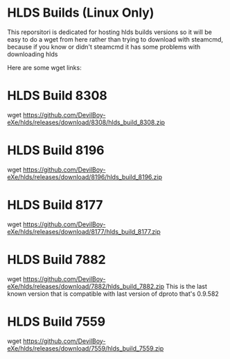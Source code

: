 # HLDS Builds (Linux Only)

This reporsitori is dedicated for hosting hlds builds versions so it will be easy to do a wget from here 
rather than trying to download with steamcmd, because if you know or didn't steamcmd it has some problems with downloading hlds

Here are some wget links:

# HLDS Build 8308
wget https://github.com/DevilBoy-eXe/hlds/releases/download/8308/hlds_build_8308.zip
# HLDS Build 8196
wget https://github.com/DevilBoy-eXe/hlds/releases/download/8196/hlds_build_8196.zip
# HLDS Build 8177
wget https://github.com/DevilBoy-eXe/hlds/releases/download/8177/hlds_build_8177.zip
# HLDS Build 7882
wget https://github.com/DevilBoy-eXe/hlds/releases/download/7882/hlds_build_7882.zip
This is the last known version that is compatible with last version of dproto that's 0.9.582
# HLDS Build 7559
wget https://github.com/DevilBoy-eXe/hlds/releases/download/7559/hlds_build_7559.zip
